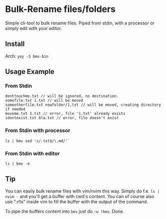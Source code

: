 # Bulk-Rename files/folders

Simple cli-tool to bulk rename files. Piped from stdin, with a processor or simply edit with your editor.

## Install

Arch: `yay -S bmv-bin`

## Usage Example

### From Stdin

```
donttouchme.txt // will be ignored, no destination.
somefile.txt 1.txt // will be moved
someotherfile.txt newfolder/1.txt // will be moved, creating directory if needed
moveme.txt 1.txt // error, file '1.txt' already exists
idontexist.txt bla.txt // error, file doesn't exist
```

### From Stdin with processor

```
ls | bmv sed 's/.txt$/\.md/'`
```

### From Stdin with editor

```
ls | bmv -e
```

## Tip

You can easily bulk rename files with vim/nvim this way. Simply do f.e. `ls | nvim -` and you'll get a buffer with cwd's content. You can of course also use ":r!ls" inside vim to fill the buffer with the output of the command.

To pipe the buffers content into `bmv` just do `:w !bmv`. Done.
